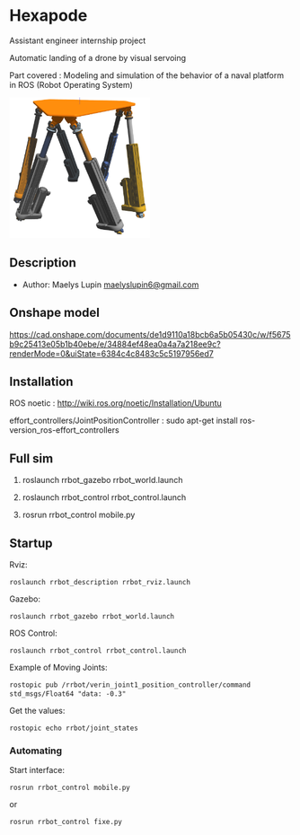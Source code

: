 # Hexapode
Assistant engineer internship project

Automatic landing of a drone by visual servoing

Part covered : Modeling and simulation of the behavior of a naval platform in ROS (Robot Operating System)

<img src="Hexa.png" width="250" height="250">

## Description

* Author: Maelys Lupin <maelyslupin6@gmail.com>

## Onshape model

https://cad.onshape.com/documents/de1d9110a18bcb6a5b05430c/w/f5675b9c25413e05b1b40ebe/e/34884ef48ea0a4a7a218ee9c?renderMode=0&uiState=6384c4c8483c5c5197956ed7

## Installation 

ROS noetic : http://wiki.ros.org/noetic/Installation/Ubuntu

effort_controllers/JointPositionController : sudo apt-get install ros-version_ros-effort_controllers

## Full sim

1. roslaunch rrbot_gazebo rrbot_world.launch

2. roslaunch rrbot_control rrbot_control.launch

3. rosrun rrbot_control mobile.py

## Startup

Rviz:

    roslaunch rrbot_description rrbot_rviz.launch

Gazebo:

    roslaunch rrbot_gazebo rrbot_world.launch

ROS Control:

    roslaunch rrbot_control rrbot_control.launch

Example of Moving Joints:

    rostopic pub /rrbot/verin_joint1_position_controller/command std_msgs/Float64 "data: -0.3"

Get the values:

    rostopic echo rrbot/joint_states
    
### Automating

Start interface:

    rosrun rrbot_control mobile.py
or  

    rosrun rrbot_control fixe.py
    
    

